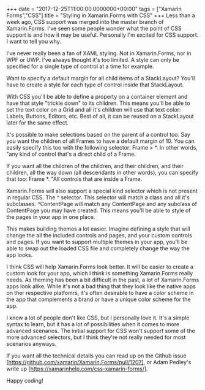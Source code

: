 +++
date = "2017-12-25T11:00:00.0000000+00:00"
tags = ["Xamarin Forms","CSS"]
title = "Styling in Xamarin.Forms with CSS"
+++
Less than a week ago, CSS support was merged into the master  branch of
Xamarin.Forms. I've seen some people wonder what the point of CSS support is and
how it may be useful. Personally I'm excited for CSS support. I want to tell you
why.

I've never really been a fan of XAML styling. Not in Xamarin.Forms, nor in WPF
or UWP. I've always thought it's too limited. A style can only be specified for
a single type of control at a time for example.

Want to specify a default margin for all child items of a StackLayout? You'll
have to create a style for each type of control inside that StackLayout.

With CSS you'll be able to define a property on a container element and have
that style "trickle down" to its children. This means you'll be able to set the
text color on a Grid  and all it's children will use that text color: Labels, 
Buttons, Editors, etc. Best of all, it can be reused on a StackLayout  later for
the same effect.

It's possible to make selections based on the parent of a control too. Say you
want the children of all Frames to have a default margin of 10. You can easily
specify this too with the following selector: Frame > *. In other words, "any
kind of control that's a direct child of a Frame.

If you want all the children of the children, and their children, and their
children, all the way down (all descendants in other words), you can specify
that too: Frame *. "All controls that are inside a Frame.

Xamarin.Forms will also support a special kind selector which is not present in
regular CSS. The ^  selector. This selector will match a class and all it's
subclasses. ^ContentPage  will match any ContentPage  and any subclass of 
ContentPage  you may have created. This means you'll be able to style of the
pages in your app in one place.

This makes building themes a lot easier. Imagine defining a style that will
change the all the included controls and pages, and  your custom controls and
pages. If you want to support multiple themes in your app, you'll be able to
swap out the loaded CSS file and completely change the way the app looks.

I think CSS will help Xamarin.Forms look better. It will be easier to create a
custom look for your app, which I think is something Xamarin.Forms really needs.
As theming has been a bit difficult in the past, a lot of Xamarin.Forms apps
look alike. While it's not a bad thing that they look like the native apps on
ther respective platfomrs, it's often desirable to have a color scheme in the
app that complements a brand or have a unique color scheme for the app.

I know a lot of people don't like CSS, but I personally love it. It's a simple
syntax to learn, but it has a lot of possibilities when it comes to more
advanced scenarios. The initial support for CSS won't support some of the more
advanced selectors, but I think they're not really needed for most scenarios
anyways.

If you want all the technical details you can read up on the Github issue
[https://github.com/xamarin/Xamarin.Forms/pull/1207], or Adam Pedley's write up
[https://xamarinhelp.com/css-xamarin-forms/].

Happy coding!

